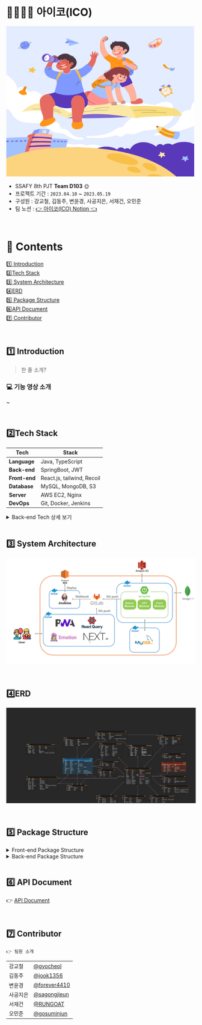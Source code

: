 # 👨‍👩‍👧‍👦 아이코(ICO)

<img src="./image/main.jpg" width="500" height="400">

- SSAFY 8th PJT **Team D103**​ 🌞
- 프로젝트 기간 : `2023.04.10` ~ `2023.05.19`
- 구성원 : 강교철, 김동주, 변윤경, 사공지은, 서재건, 오민준  
- 팀 노션 : <a href="" target="_blank">👉 아이코(ICO) Notion 👈</a>

<br>

# 📌 ​Contents

[:one: Introduction](#one-introduction)<br>
[:two:​ Tech Stack](#two-tech-stack)<br>
[:three:​ System Architecture](#three-system-architecture)<br>
[:four:​ ERD](#four-erd)<br>
[:five:​ Package Structure](#five-package-structure)<br>
[:six:​ API Document](#six-api-document)<br>
[:seven:​ Contributor](#seven-contributor)<br>


<br>

## ​:one: Introduction
> 한 줄 소개?

### 💻 기능 영상 소개

~


<br>

## ​:two:​ Tech Stack

| Tech         | Stack                                  |
| ------------ | -------------------------------------- |
| **Language** | Java, TypeScript                       |
| **Back-end**  | SpringBoot, JWT |
| **Front-end** | React.js, tailwind, Recoil                  |
| **Database** | MySQL, MongoDB, S3                                |
| **Server**   | AWS EC2, Nginx                         |
| **DevOps**   | Git, Docker, Jenkins                            |


<details>
<summary>Back-end Tech 상세 보기</summary>
<div markdown="1">

  <br>

```
- Java: 11
- SpringBoot: 2.7.11
- MySQL: 8.0.29
- MongoDB: 5.0.17
- Docker: 23.0.4
- Docker-compose: 1.29.2
- Jenkins: 2.387.2
- Nginx: 1.18.0
```
</div>
</details>


<br>

## :three:​ System Architecture

![img](./image/system-architecture.png)

<br>

## :four:​ ERD

![img](./image/erd.png)

<br>

## :five: Package Structure

<details>
<summary>Front-end Package Structure</summary>
<div markdown="1">

```
예시
📂FRONTEND
│  └─📂src
│       └─📂api
│       └─📂assets
│            └─📂audio
│            └─📂css
│            └─📂js
│            └─📂components
│                 └─📂main
│                 └─📂storyCreate
│                 └─📂storyResult
│                 └─📂user
│            └─📂pages
│            └─📂routes
│            └─📂types
```

</div>
</details>

<details>
<summary>Back-end Package Structure</summary>
<div markdown="1">

```
📦Back-end
 ┣ 📂api-module
 ┃ ┣ 📂src
 ┃ ┃ ┣ 📂main
 ┃ ┃ ┃ ┣ 📂java
 ┃ ┃ ┃ ┃ ┗ 📂com
 ┃ ┃ ┃ ┃ ┃ ┗ 📂ico
 ┃ ┃ ┃ ┃ ┃ ┃ ┗ 📂api
 ┃ ┃ ┃ ┃ ┃ ┃ ┃ ┣ 📂config
 ┃ ┃ ┃ ┃ ┃ ┃ ┃ ┣ 📂controller
 ┃ ┃ ┃ ┃ ┃ ┃ ┃ ┣ 📂dto
 ┃ ┃ ┃ ┃ ┃ ┃ ┃ ┃ ┣ 📂bank
 ┃ ┃ ┃ ┃ ┃ ┃ ┃ ┃ ┣ 📂certification
 ┃ ┃ ┃ ┃ ┃ ┃ ┃ ┃ ┣ 📂coupon
 ┃ ┃ ┃ ┃ ┃ ┃ ┃ ┃ ┣ 📂immigration
 ┃ ┃ ┃ ┃ ┃ ┃ ┃ ┃ ┣ 📂job
 ┃ ┃ ┃ ┃ ┃ ┃ ┃ ┃ ┣ 📂nation
 ┃ ┃ ┃ ┃ ┃ ┃ ┃ ┃ ┣ 📂resume
 ┃ ┃ ┃ ┃ ┃ ┃ ┃ ┃ ┣ 📂rule
 ┃ ┃ ┃ ┃ ┃ ┃ ┃ ┃ ┣ 📂stock
 ┃ ┃ ┃ ┃ ┃ ┃ ┃ ┃ ┣ 📂student
 ┃ ┃ ┃ ┃ ┃ ┃ ┃ ┃ ┣ 📂studentProduct
 ┃ ┃ ┃ ┃ ┃ ┃ ┃ ┃ ┣ 📂tax
 ┃ ┃ ┃ ┃ ┃ ┃ ┃ ┃ ┣ 📂teacherProduct
 ┃ ┃ ┃ ┃ ┃ ┃ ┃ ┃ ┣ 📂transaction
 ┃ ┃ ┃ ┃ ┃ ┃ ┃ ┃ ┣ 📂treasuryHistory
 ┃ ┃ ┃ ┃ ┃ ┃ ┃ ┃ ┣ 📂user
 ┃ ┃ ┃ ┃ ┃ ┃ ┃ ┣ 📂service
 ┃ ┃ ┃ ┃ ┃ ┃ ┃ ┃ ┣ 📂bank
 ┃ ┃ ┃ ┃ ┃ ┃ ┃ ┃ ┣ 📂certification
 ┃ ┃ ┃ ┃ ┃ ┃ ┃ ┃ ┣ 📂coupon
 ┃ ┃ ┃ ┃ ┃ ┃ ┃ ┃ ┣ 📂immigration
 ┃ ┃ ┃ ┃ ┃ ┃ ┃ ┃ ┣ 📂job
 ┃ ┃ ┃ ┃ ┃ ┃ ┃ ┃ ┣ 📂nation
 ┃ ┃ ┃ ┃ ┃ ┃ ┃ ┃ ┣ 📂resume
 ┃ ┃ ┃ ┃ ┃ ┃ ┃ ┃ ┣ 📂rule
 ┃ ┃ ┃ ┃ ┃ ┃ ┃ ┃ ┣ 📂stock
 ┃ ┃ ┃ ┃ ┃ ┃ ┃ ┃ ┣ 📂student
 ┃ ┃ ┃ ┃ ┃ ┃ ┃ ┃ ┣ 📂tax
 ┃ ┃ ┃ ┃ ┃ ┃ ┃ ┃ ┣ 📂teacher
 ┃ ┃ ┃ ┃ ┃ ┃ ┃ ┃ ┣ 📂transaction
 ┃ ┃ ┃ ┃ ┃ ┃ ┃ ┃ ┣ 📂treasury
 ┃ ┃ ┃ ┃ ┃ ┃ ┃ ┃ ┣ 📂user
 ┃ ┃ ┃ ┃ ┃ ┃ ┃ ┃ ┗ 📜S3UploadService.java
 ┃ ┃ ┃ ┃ ┃ ┃ ┃ ┣ 📂sse
 ┃ ┃ ┃ ┃ ┃ ┃ ┃ ┣ 📂user
 ┃ ┃ ┃ ┃ ┃ ┃ ┃ ┣ 📂util
 ┃ ┃ ┃ ┃ ┃ ┃ ┃ ┗ 📜ApiModuleApplication.java
 ┃ ┃ ┃ ┗ 📂resources
 ┃ ┃ ┗ 📂test
 ┃ ┃ ┃ ┗ 📂java
 ┃ ┃ ┃ ┃ ┗ 📂com
 ┃ ┃ ┃ ┃ ┃ ┗ 📂ico
 ┃ ┃ ┃ ┃ ┃ ┃ ┗ 📂api
 ┃ ┃ ┃ ┃ ┃ ┃ ┃ ┗ 📜ApiModuleApplicationTests.java
 ┃ ┗ 📜Dockerfile
 ┣ 📂batch-module
 ┃ ┣ 📂src
 ┃ ┃ ┣ 📂main
 ┃ ┃ ┃ ┣ 📂java
 ┃ ┃ ┃ ┃ ┗ 📂com
 ┃ ┃ ┃ ┃ ┃ ┗ 📂ico
 ┃ ┃ ┃ ┃ ┃ ┃ ┗ 📂batch
 ┃ ┃ ┃ ┃ ┃ ┃ ┃ ┣ 📂job
 ┃ ┃ ┃ ┃ ┃ ┃ ┃ ┣ 📂scheduler
 ┃ ┃ ┃ ┃ ┃ ┃ ┃ ┣ 📂service
 ┃ ┃ ┃ ┃ ┃ ┃ ┃ ┗ 📜BatchModuleApplication.java
 ┃ ┃ ┃ ┗ 📂resources
 ┃ ┃ ┗ 📂test
 ┃ ┃ ┃ ┗ 📂java
 ┃ ┃ ┃ ┃ ┗ 📂com
 ┃ ┃ ┃ ┃ ┃ ┗ 📂ico
 ┃ ┃ ┃ ┃ ┃ ┃ ┗ 📂batch
 ┃ ┃ ┃ ┃ ┃ ┃ ┃ ┗ 📜BatchModuleApplicationTests.java
 ┃ ┗ 📜Dockerfile
 ┣ 📂core-module
 ┃ ┗ 📂src
 ┃ ┃ ┣ 📂main
 ┃ ┃ ┃ ┗ 📂java
 ┃ ┃ ┃ ┃ ┗ 📂com
 ┃ ┃ ┃ ┃ ┃ ┗ 📂ico
 ┃ ┃ ┃ ┃ ┃ ┃ ┗ 📂core
 ┃ ┃ ┃ ┃ ┃ ┃ ┃ ┣ 📂code
 ┃ ┃ ┃ ┃ ┃ ┃ ┃ ┣ 📂config
 ┃ ┃ ┃ ┃ ┃ ┃ ┃ ┣ 📂data
 ┃ ┃ ┃ ┃ ┃ ┃ ┃ ┣ 📂dto
 ┃ ┃ ┃ ┃ ┃ ┃ ┃ ┣ 📂entity
 ┃ ┃ ┃ ┃ ┃ ┃ ┃ ┣ 📂exception
 ┃ ┃ ┃ ┃ ┃ ┃ ┃ ┗ 📂repository
 ┣ 📜build.gradle
 ┣ 📜docker-compose.yml
 ```

</div>
</details>

<br>

## :six: API Document

:point_right: [API Document]()

<br>

## :seven:​ Contributor

```
👉 팀원 소개
```

<table class="tg">
<tbody>
    <tr>
        <td>강교철</td>
        <td><a href="https://github.com/gyocheol">@gyocheol</a></td>
    </tr>
    <tr>
        <td>김동주</td>
        <td><a href="https://github.com/jook1356">@jook1356</a></td>
    </tr>
    <tr>
        <td>변윤경</td>
        <td><a href="https://github.com/forever4410">@forever4410</a></td>
    </tr>
    <tr>
        <td>사공지은</td>
        <td><a href="https://github.com/sagongjieun">@sagongjieun</a></td>
    </tr>
    <tr>
        <td>서재건</td>
        <td><a href="https://github.com/RUNGOAT">@RUNGOAT</a></td>
    </tr>
    <tr>
        <td>오민준</td>
        <td><a href="https://github.com/gosuminjun">@gosuminjun</a></td>
    </tr>
</tbody>
</table>
